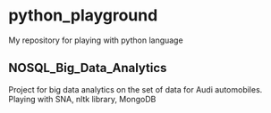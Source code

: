 # python_playground
My repository for playing with python language

## NOSQL_Big_Data_Analytics
Project for big data analytics on the set of data for Audi automobiles. Playing with SNA, nltk library, MongoDB
